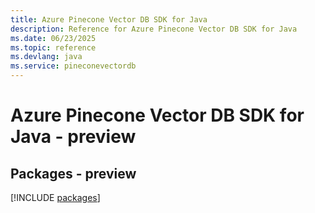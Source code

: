 ```yaml
---
title: Azure Pinecone Vector DB SDK for Java
description: Reference for Azure Pinecone Vector DB SDK for Java
ms.date: 06/23/2025
ms.topic: reference
ms.devlang: java
ms.service: pineconevectordb
---
```

# Azure Pinecone Vector DB SDK for Java - preview
## Packages - preview
[!INCLUDE [packages](pinecone-vector-db-index.md)]